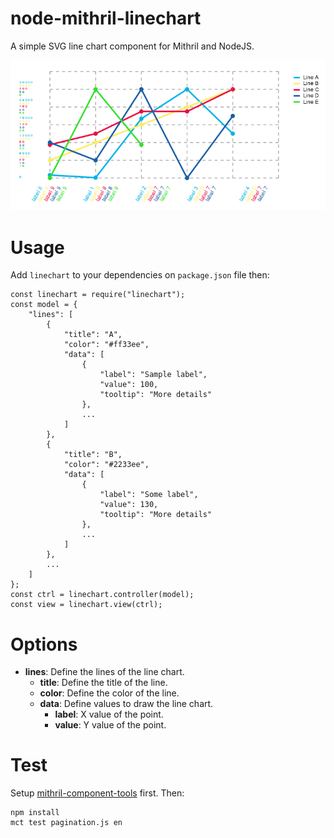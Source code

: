 node-mithril-linechart
======================

A simple SVG line chart component for Mithril and NodeJS.

![Line chart screenshot](screenshot.png)

Usage
=====
Add `linechart` to your dependencies on `package.json` file then:

    const linechart = require("linechart");
    const model = {
        "lines": [
            {
                "title": "A",
                "color": "#ff33ee",
                "data": [
                    {
                        "label": "Sample label",
                        "value": 100,
                        "tooltip": "More details"
                    },
                    ...
                ]
            },
            {
                "title": "B",
                "color": "#2233ee",
                "data": [
                    {
                        "label": "Some label",
                        "value": 130,
                        "tooltip": "More details"
                    },
                    ...
                ]
            },
            ...
        ]
    };
    const ctrl = linechart.controller(model);
    const view = linechart.view(ctrl);

Options
=======

* **lines**: Define the lines of the line chart.
    * **title**: Define the title of the line.
    * **color**: Define the color of the line.
    * **data**: Define values to draw the line chart.
        * **label**: X value of the point.
        * **value**: Y value of the point.

Test
====

Setup [mithril-component-tools](https://github.com/mithril-components/mitthril-components-tools) first. Then:

    npm install
    mct test pagination.js en


